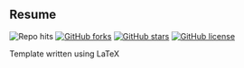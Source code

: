 ## Resume

![Repo hits](https://img.shields.io/endpoint?color=green&label=views&url=https%3A%2F%2Fhits.dwyl.com%2Fapaar97%2Fresume.json&show=unique)
[![GitHub forks](https://img.shields.io/github/forks/apaar97/resume?style=social)](https://github.com/apaar97/resume/network)
[![GitHub stars](https://img.shields.io/github/stars/apaar97/resume?style=social)](https://github.com/apaar97/resume/stargazers)
[![GitHub license](https://img.shields.io/github/license/apaar97/resume)](https://github.com/apaar97/resume/blob/master/LICENSE)

Template written using LaTeX
